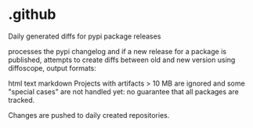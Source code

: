 # .github
Daily generated diffs for pypi package releases

processes the pypi changelog and if a new release for a package is published, attempts to create diffs between old and new version using diffoscope, output formats:

html
text
markdown
Projects with artifacts > 10 MB are ignored and some "special cases" are not handled yet: no guarantee that all packages are tracked.

Changes are pushed to daily created repositories.
